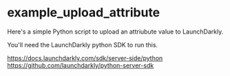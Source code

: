 # example_upload_attribute

Here's a simple Python script to upload an attriubute value to LaunchDarkly.

You'll need the LaunchDarkly python SDK to run this.

https://docs.launchdarkly.com/sdk/server-side/python
https://github.com/launchdarkly/python-server-sdk
